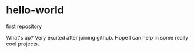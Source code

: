 # hello-world
first repository

What's up?
Very excited after joining github. Hope I can help in some really cool projects.

